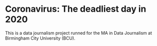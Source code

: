 <h1> <b> Coronavirus: The deadliest day in 2020 </b> </h1>
This is a data journalism project runned for the MA in Data Journalism at Birmingham City University (BCU).
